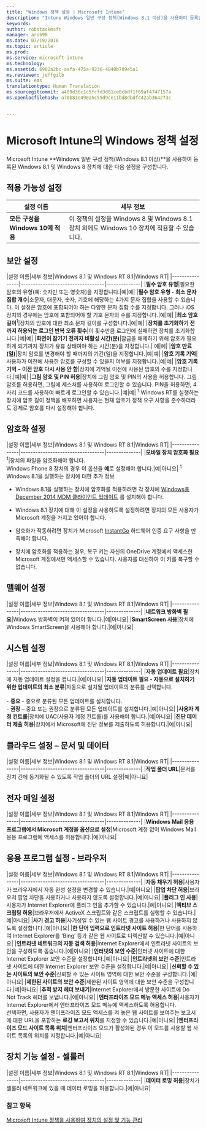 ```yaml
---
title: "Windows 정책 설정 | Microsoft Intune"
description: "Intune Windows 일반 구성 정책(Windows 8.1 이상)을 사용하여 등록된 Windows 8.1 및 Windows 8 장치에 대한 설정을 구성합니다."
keywords: 
author: robstackmsft
manager: arob98
ms.date: 07/19/2016
ms.topic: article
ms.prod: 
ms.service: microsoft-intune
ms.technology: 
ms.assetid: 6982a2bc-aafa-475a-9236-4840b709e5a1
ms.reviewer: jeffgilb
ms.suite: ems
translationtype: Human Translation
ms.sourcegitcommit: a409d36c1c5fcfd3d81ce0cbdf1f69af4747157a
ms.openlocfilehash: a70b81e490a5c55d9ce11bd8dbdfc42ab364273c


---
```


# Microsoft Intune의 Windows 정책 설정
Microsoft Intune **Windows 일반 구성 정책(Windows 8.1 이상)**을 사용하여 등록된 Windows 8.1 및 Windows 8 장치에 대한 다음 설정을 구성합니다.

## 적용 가능성 설정

|설정 이름|세부 정보|
|----------------|----------------------------------|
|**모든 구성을 Windows 10에 적용**|이 정책의 설정을 Windows 8 및 Windows 8.1 장치 외에도 Windows 10 장치에 적용할 수 있습니다.|

## 보안 설정

|설정 이름|세부 정보|Windows 8.1 및 Windows RT 8.1|Windows RT|
|----------------|----------------------------------|--------------|
|**필수 암호 유형**|필요한 암호의 유형(예: 숫자만 또는 영숫자)을 지정합니다.|예|예|
|**필수 암호 유형 - 최소 문자 집합 개수**|소문자, 대문자, 숫자, 기호에 해당하는 4가지 문자 집합을 사용할 수 있습니다. 이 설정은 암호에 포함되어야 하는 다양한 문자 집합 수를 지정합니다. 그러나 iOS 장치의 경우에는 암호에 포함되어야 할 기호 문자의 수를 지정합니다.|예|예|
|**최소 암호 길이**<sup>1</sup>|장치의 암호에 대한 최소 문자 길이를 구성합니다.|예|예|
|**장치를 초기화하기 전까지 허용되는 로그인 반복 오류 횟수**|이 횟수만큼 로그인에 실패하면 장치를 초기화합니다.|예|예|
|**화면이 잠기기 전까지 비활성 시간(분)**|잠금을 해제하기 위해 암호가 필요하게 되기까지 장치가 유휴 상태여야 하는 시간(분)을 지정합니다.| 예|예|
|**암호 만료(일)**|장치 암호를 변경해야 할 때까지의 기간(일)을 지정합니다.|예|예|
|**암호 기록 기억**|사용자가 이전에 사용한 암호를 구성할 수 있을지 여부를 지정합니다.|예|예|
|**암호 기록 기억** – **이전 암호 다시 사용 안 함**|장치에 기억될 이전에 사용된 암호의 수를 지정합니다.|예|예|
|**그림 암호 및 PIN 허용**|장치에 그림 암호 및 PIN의 사용을 허용합니다. 그림 암호를 허용하면, 그림에 제스처를 사용하여 로그인할 수 있습니다. PIN을 허용하면, 4자리 코드를 사용하여 빠르게 로그인할 수 있습니다.|예|예|
<sup>1</sup> Windows RT를 실행하는 장치에 암호 길이 정책을 배포하면 사용자는 현재 암호가 정책 요구 사항을 준수하더라도 강제로 암호를 다시 설정해야 합니다.

## 암호화 설정

|설정 이름|세부 정보|Windows 8.1 및 Windows RT 8.1|Windows RT|
|----------------|----------------------------------|--------------|
|**모바일 장치 암호화 필요**<sup>1</sup>|장치의 파일을 암호화해야 합니다.<br>Windows Phone 8 장치의 경우 이 옵션을 **예**로 설정해야 합니다.|예|아니요|
<sup>1</sup> Windows 8.1을 실행하는 장치에 대한 추가 정보

-   Windows 8.1을 실행하는 장치에 암호화를 적용하려면 각 장치에 [Windows용 December 2014 MDM 클라이언트 업데이트](http://support.microsoft.com/kb/3013816) 를 설치해야 합니다.

-   Windows 8.1 장치에 대해 이 설정을 사용하도록 설정하려면 장치의 모든 사용자가 Microsoft 계정을 가지고 있어야 합니다.

-   암호화가 작동하려면 장치가 Microsoft [InstantGo](http://blogs.windows.com/bloggingwindows/2014/06/19/instantgo-a-better-way-to-sleep/) 하드웨어 인증 요구 사항을 만족해야 합니다.

-   장치에 암호화를 적용하는 경우, 복구 키는 자신의 OneDrive 계정에서 액세스한 Microsoft 계정에서만 액세스할 수 있습니다. 사용자를 대신하여 이 키를 복구할 수 없습니다.

## 맬웨어 설정

|설정 이름|세부 정보|Windows 8.1 및 Windows RT 8.1|Windows RT|
|----------------|----------------------------------|--------------|
|**네트워크 방화벽 필요**|Windows 방화벽이 켜져 있어야 합니다.|예|아니요|
|**SmartScreen 사용**|장치에 Windows SmartScreen을 사용해야 합니다.|예|아니요|

## 시스템 설정

|설정 이름|세부 정보|Windows 8.1 및 Windows RT 8.1|Windows RT|
|----------------|----------------------------------|--------------|
|**자동 업데이트 필요**|장치에 자동 업데이트 설정을 켭니다.|예|아니요|
|**자동 업데이트 필요 - 자동으로 설치하기 위한 업데이트의 최소 분류**|자동으로 설치될 업데이트의 분류를 선택합니다.<br /><br />-   **중요** - 중요로 분류된 모든 업데이트를 설치합니다.<br />-   **권장** – 중요 또는 권장으로 분류된 모든 업데이트를 설치합니다.|예|아니요|
|**사용자 계정 컨트롤**|장치에 UAC(사용자 계정 컨트롤)를 사용해야 합니다.|예|아니요|
|**진단 데이터 제출 허용**|장치에서 Microsoft에 진단 정보를 제출하도록 허용합니다.|예|아니요|


## 클라우드 설정 – 문서 및 데이터

|설정 이름|세부 정보|Windows 8.1 및 Windows RT 8.1|Windows RT|
|----------------|----------------------------------|--------------|
|**작업 폴더 URL**|문서를 장치 간에 동기화될 수 있도록 작업 폴더의 URL 설정|예|아니요|

## 전자 메일 설정

|설정 이름|세부 정보|Windows 8.1 및 Windows RT 8.1|Windows RT|
|----------------|----------------------------------|--------------|
|**Windows Mail 응용 프로그램에서 Microsoft 계정을 옵션으로 설정**|Microsoft 계정 없이 Windows Mail 응용 프로그램에 액세스를 허용합니다.|예|아니요|

## 응용 프로그램 설정 - 브라우저

|설정 이름|세부 정보|Windows 8.1 및 Windows RT 8.1|Windows RT|
|----------------|----------------------------------|--------------|
|**자동 채우기 허용**|사용자가 브라우저에서 자동 완성 설정을 변경할 수 있습니다.|예|아니요|
|**팝업 차단 허용**|브라우저 팝업 차단을 사용하거나 사용하지 않도록 설정합니다.|예|아니요|
|**플러그 인 사용**|사용자가 Internet Explorer에 플러그 인을 추가할 수 있습니다.|예|아니요|
|**액티브 스크립팅 허용**|브라우저에서 ActiveX 스크립트와 같은 스크립트를 실행할 수 있습니다.|예|아니요|
|**사기 경고 허용**|사기성일 수 있는 웹 사이트 경고를 사용하거나 사용하지 않도록 설정합니다.|예|아니요|
|**한 단어 입력으로 인트라넷 사이트 허용**|한 단어를 사용하여 Internet Explorer를 ‘Bing’ 등과 같은 웹 사이트로 디렉션할 수 있습니다.|예|아니요|
|**인트라넷 네트워크의 자동 검색 허용**|Internet Explorer에서 인트라넷 사이트의 보안을 구성하도록 돕습니다.|예|아니요|
|**인터넷의 보안 수준**|인터넷 사이트에 대한 Internet Explorer 보안 수준을 설정합니다.|예|아니요|
|**인트라넷의 보안 수준**|인트라넷 사이트에 대한 Internet Explorer 보안 수준을 설정합니다.|예|아니요|
|**신뢰할 수 있는 사이트의 보안 수준**|신뢰할 수 있는 사이트 영역에 대한 보안 수준을 구성합니다.|예|아니요|
|**제한된 사이트의 보안 수준**|제한된 사이트 영역에 대한 보안 수준을 구성합니다.|예|아니요|
|**추적 방지 헤더 보내기**|Internet Explorer에서 방문한 사이트에 Do Not Track 헤더를 보냅니다.|예|아니요|
|**엔터프라이즈 모드 메뉴 액세스 허용**|사용자가 Internet Explorer에서 엔터프라이즈 모드 메뉴에 액세스하도록 허용합니다.<br>선택하면, 사용자가 엔터프라이즈 모드 액세스를 켜 놓은 웹 사이트를 보여주는 보고서에 대한 URL을 포함하는 **로깅 보고서 위치**를 지정할 수 있습니다.|예|아니요|
|**엔터프라이즈 모드 사이트 목록 위치**|엔터프라이즈 모드가 활성화된 경우 이 모드를 사용할 웹 사이트 목록의 위치를 지정합니다.|예|아니요|

## 장치 기능 설정 - 셀룰러

|설정 이름|세부 정보|Windows 8.1 및 Windows RT 8.1|Windows RT|
|----------------|----------------------------------|--------------|
|**데이터 로밍 허용**|장치가 셀룰러 네트워크에 있을 때 데이터 로밍을 허용합니다.|예|아니요|



### 참고 항목
[Microsoft Intune 정책을 사용하여 장치의 설정 및 기능 관리](manage-settings-and-features-on-your-devices-with-microsoft-intune-policies.md)




<!--HONumber=Jul16_HO3-->


